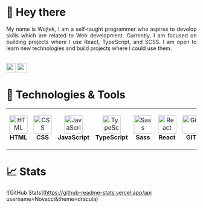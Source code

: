 


# 👋 Hey there

<div align="justify">
   My name is Wojtek, I am a self-taught programmer who aspires to develop skills which are related to Web development. Currently, I am focused on building projects where I use React, TypeScript, and SCSS. I am open to learn new technologies and build projects where I could use them.
</div>

<br/><a href="https://www.linkedin.com/in/novacci"><img src="https://img.shields.io/badge/linkedin-%230077B5.svg?&style=for-the-badge&logo=linkedin&logoColor=white" height=25></a>
<a href="mailto:wojtekn00@gmail.com"><img src="https://img.shields.io/badge/Gmail-D14836?style=for-the-badge&logo=gmail&logoColor=white" height=25></a>

# 🔧 Technologies & Tools

<table>
  <tr>
    <td align="center" height="108" width="108">
      <img
        src="https://cdn.jsdelivr.net/gh/devicons/devicon@1119b9f84c0290e0f0b38982099a2bd027a48bf1/icons/html5/html5-plain.svg"
        width="48"
        height="48"
        alt="HTML"
      />
      <br /><strong>HTML</strong>
    </td>
    <td align="center" height="108" width="108">
      <img
        src="https://cdn.jsdelivr.net/gh/devicons/devicon@1119b9f84c0290e0f0b38982099a2bd027a48bf1/icons/css3/css3-plain.svg"
        width="48"
        height="48"
        alt="CSS"
      />
      <br /><strong>CSS</strong>
    </td>
    <td align="center" height="108" width="108">
      <img
        src="https://cdn.jsdelivr.net/gh/devicons/devicon@1119b9f84c0290e0f0b38982099a2bd027a48bf1/icons/javascript/javascript-plain.svg"
        width="48"
        height="48"
        alt="JavaScript"
      />
      <br /><strong>JavaScript</strong>
    </td>
        <td align="center" height="108" width="108">
      <img
        src="https://cdn.jsdelivr.net/gh/devicons/devicon@v2.15.1/icons/typescript/typescript-plain.svg"
        width="48"
        height="48"
        alt="TypeScript"
      />
      <br /><strong>TypeScript</strong>
    </td>
    <td align="center" height="108" width="108">
      <img
        src="https://cdn.jsdelivr.net/gh/devicons/devicon@1119b9f84c0290e0f0b38982099a2bd027a48bf1/icons/sass/sass-original.svg"
        width="48"
        height="48"
        alt="Sass"
      />
      <br /><strong>Sass</strong>
    </td>
    <td align="center" height="108" width="108">
      <img
        src="https://cdn.jsdelivr.net/gh/devicons/devicon@v2.15.1/icons/react/react-original.svg"
        width="48"
        height="48"
        alt="React"
      />
      <br /><strong>React</strong>
    </td>
    <td align="center" height="108" width="108">
      <img
        src="https://cdn.jsdelivr.net/gh/devicons/devicon@v2.15.1/icons/git/git-plain.svg"
        width="48"
        height="48"
        alt="Git"
      />
      <br /><strong>GIT</strong>
    </td>
    <td align="center" height="108" width="108">
      <img
        src="https://cdn.jsdelivr.net/gh/devicons/devicon@v2.15.1/icons/npm/npm-original-wordmark.svg"
        width="48"
        height="48"
        alt="npm"
      />
      <br /><strong>NPM</strong>
   
  </tr>
</table>

# 📈 Stats

![GitHub Stats](https://github-readme-stats.vercel.app/api username=Novacci&theme=dracula)


